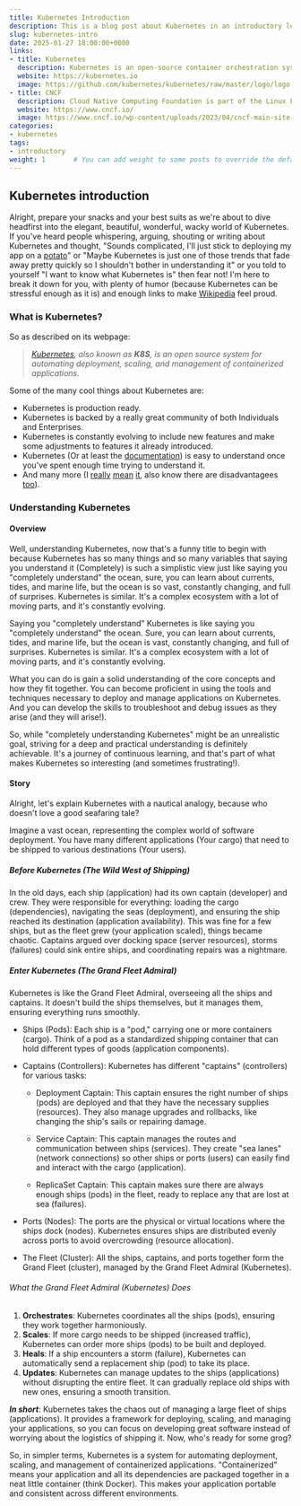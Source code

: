 ```yaml
---
title: Kubernetes Introduction
description: This is a blog post about Kubernetes in an introductory level
slug: kubernetes-intro
date: 2025-01-27 18:00:00+0000
links:
- title: Kubernetes
  description: Kubernetes is an open-source container orchestration system.
  website: https://kubernetes.io
  image: https://github.com/kubernetes/kubernetes/raw/master/logo/logo.png
- title: CNCF
  description: Cloud Native Computing Foundation is part of the Linux Foundation
  website: https://www.cncf.io/
  image: https://www.cncf.io/wp-content/uploads/2023/04/cncf-main-site-logo.svg
categories:
- kubernetes
tags:
- introductory
weight: 1       # You can add weight to some posts to override the default sorting (date descending)
---
```


## Kubernetes introduction

Alright, prepare your snacks and your best suits as we're about to dive headfirst into the elegant, beautiful, wonderful, wacky world of Kubernetes. If you've heard people whispering, arguing, shouting or writing about Kubernetes and thought, "Sounds complicated, I'll just stick to deploying my app on a [potato](https://www.bbspot.com/News/2008/12/linux-on-a-potato.html)" or "Maybe Kubernetes is just one of those trends that fade away pretty quickly so I shouldn't bother in understanding it" or you told to yourself "I want to know what Kubernetes is" then fear not! I'm here to break it down for you, with plenty of humor (because Kubernetes can be stressful enough as it is) and enough links to make [Wikipedia](https://wikipedia.org) feel proud.

### What is Kubernetes?

So as described on its webpage:
> *[Kubernetes](https://kubernetes.io/docs/concepts/overview), also known as **K8S**, is an open source system for automating deployment, scaling, and management of containerized applications.*

Some of the many cool things about Kubernetes are:

* Kubernetes is production ready.
* Kubernetes is backed by a really great community of both Individuals and Enterprises.
* Kubernetes is constantly evolving to include new features and make some adjustments to features it already introduced.
* Kubernetes (Or at least the [documentation](https://docs.kubernetes.io)) is easy to understand once you've spent enough time trying to understand it.
* And many more (I [really](https://www.ibm.com/think/insights/kubernetes-benefits) [mean](https://ostridelabs.com/kubernetes-advantages-and-disadvantages/) [it](https://kodekloud.com/blog/benefits-of-kubernetes/), also know there are disadvantagees [too](https://medium.com/swlh/advantages-and-disadvantages-of-kubernetes-the-business-perspective-5bb81e4eb4cb)).

### Understanding Kubernetes

#### Overview

Well, understanding Kubernetes, now that's a funny title to begin with because Kubernetes has so many things and so many variables that saying you understand it (Completely) is such a simplistic view just like saying you "completely understand" the ocean, sure, you can learn about currents, tides, and marine life, but the ocean is so vast, constantly changing, and full of surprises. Kubernetes is similar. It's a complex ecosystem with a lot of moving parts, and it's constantly evolving.

Saying you "completely understand" Kubernetes is like saying you "completely understand" the ocean.  Sure, you can learn about currents, tides, and marine life, but the ocean is vast, constantly changing, and full of surprises. Kubernetes is similar.  It's a complex ecosystem with a lot of moving parts, and it's constantly evolving.

What you can do is gain a solid understanding of the core concepts and how they fit together.  You can become proficient in using the tools and techniques necessary to deploy and manage applications on Kubernetes.  And you can develop the skills to troubleshoot and debug issues as they arise (and they will arise!).

So, while "completely understanding Kubernetes" might be an unrealistic goal, striving for a deep and practical understanding is definitely achievable. It's a journey of continuous learning, and that's part of what makes Kubernetes so interesting (and sometimes frustrating!).

#### Story

Alright, let's explain Kubernetes with a nautical analogy, because who doesn't love a good seafaring tale?

Imagine a vast ocean, representing the complex world of software deployment. You have many different applications (Your cargo) that need to be shipped to various destinations (Your users).

##### Before Kubernetes (The Wild West of Shipping)

In the old days, each ship (application) had its own captain (developer) and crew.  They were responsible for everything: loading the cargo (dependencies), navigating the seas (deployment), and ensuring the ship reached its destination (application availability).  This was fine for a few ships, but as the fleet grew (your application scaled), things became chaotic.  Captains argued over docking space (server resources), storms (failures) could sink entire ships, and coordinating repairs was a nightmare.

##### Enter Kubernetes (The Grand Fleet Admiral)

Kubernetes is like the Grand Fleet Admiral, overseeing all the ships and captains.  It doesn't build the ships themselves, but it manages them, ensuring everything runs smoothly.

* Ships (Pods): Each ship is a "pod," carrying one or more containers (cargo). Think of a pod as a standardized shipping container that can hold different types of goods (application components).

* Captains (Controllers): Kubernetes has different "captains" (controllers) for various tasks:

  * Deployment Captain: This captain ensures the right number of ships (pods) are deployed and that they have the necessary supplies (resources). They also manage upgrades and rollbacks, like changing the ship's sails or repairing damage.

  * Service Captain: This captain manages the routes and communication between ships (services). They create "sea lanes" (network connections) so other ships or ports (users) can easily find and interact with the cargo (application).
  
  * ReplicaSet Captain: This captain makes sure there are always enough ships (pods) in the fleet, ready to replace any that are lost at sea (failures).

* Ports (Nodes): The ports are the physical or virtual locations where the ships dock (nodes). Kubernetes ensures ships are distributed evenly across ports to avoid overcrowding (resource allocation).

* The Fleet (Cluster): All the ships, captains, and ports together form the Grand Fleet (cluster), managed by the Grand Fleet Admiral (Kubernetes).

###### What the Grand Fleet Admiral (Kubernetes) Does

1. **Orchestrates**: Kubernetes coordinates all the ships (pods), ensuring they work together harmoniously.
2. **Scales**: If more cargo needs to be shipped (increased traffic), Kubernetes can order more ships (pods) to be built and deployed.
3. **Heals**: If a ship encounters a storm (failure), Kubernetes can automatically send a replacement ship (pod) to take its place.
4. **Updates**: Kubernetes can manage updates to the ships (applications) without disrupting the entire fleet. It can gradually replace old ships with new ones, ensuring a smooth transition.

***In short***: Kubernetes takes the chaos out of managing a large fleet of ships (applications).  It provides a framework for deploying, scaling, and managing your applications, so you can focus on developing great software instead of worrying about the logistics of shipping it.  Now, who's ready for some grog?

So, in simpler terms, Kubernetes is a system for automating deployment, scaling, and management of containerized applications.  "Containerized" means your application and all its dependencies are packaged together in a neat little container (think Docker). This makes your application portable and consistent across different environments.
